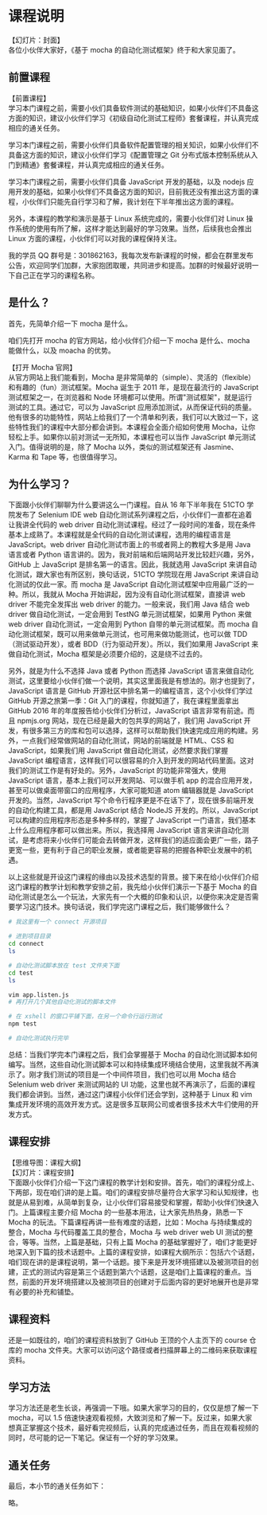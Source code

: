 # 课程说明

【幻灯片：封面】  
各位小伙伴大家好，《基于 mocha 的自动化测试框架》终于和大家见面了。

## 前置课程

【前置课程】  
学习本门课程之前，需要小伙们具备软件测试的基础知识，如果小伙伴们不具备这方面的知识，建议小伙伴们学习《初级自动化测试工程师》套餐课程，并认真完成相应的通关任务。

学习本门课程之前，需要小伙伴们具备软件配置管理的相关知识，如果小伙伴们不具备这方面的知识，建议小伙伴们学习《配置管理之 Git 分布式版本控制系统从入门到精通》套餐课程，并认真完成相应的通关任务。

学习本门课程之前，需要小伙伴们具备 JavaScript 开发的基础，以及 nodejs 应用开发的基础，如果小伙伴们不具备这方面的知识，目前我还没有推出这方面的课程，小伙伴们只能先自行学习和了解，我计划在下半年推出这方面的课程。

另外，本课程的教学和演示是基于 Linux 系统完成的，需要小伙伴们对 Linux 操作系统的使用有所了解，这样才能达到最好的学习效果。当然，后续我也会推出 Linux 方面的课程，小伙伴们可以对我的课程保持关注。

我的学员 QQ 群号是：301862163，我每次发布新课程的时候，都会在群里发布公告，欢迎同学们加群，大家抱团取暖，共同进步和提高。加群的时候最好说明一下自己正在学习的课程名称。

## 是什么？

首先，先简单介绍一下 mocha 是什么。

咱们先打开 mocha 的官方网站，给小伙伴们介绍一下 mocha 是什么、mocha 能做什么，以及 moacha 的优势。

【打开 Mocha 官网】  
从官方网站上我们能看到，Mocha 是非常简单的（simple）、灵活的（flexible）和有趣的（fun）测试框架。Mocha 诞生于 2011 年，是现在最流行的 JavaScript 测试框架之一，在浏览器和 Node 环境都可以使用。所谓"测试框架"，就是运行测试的工具。通过它，可以为 JavaScript 应用添加测试，从而保证代码的质量。他有很多的功能特性，网站上给我们了一个清单和列表，我们可以大致过一下，这些特性我们的课程中大部分都会讲到。本课程会全面介绍如何使用 Mocha，让你轻松上手。如果你以前对测试一无所知，本课程也可以当作 JavaScript 单元测试入门。值得说明的是，除了 Mocha 以外，类似的测试框架还有 Jasmine、Karma 和 Tape 等，也很值得学习。

## 为什么学习？

下面跟小伙伴们聊聊为什么要讲这么一门课程。自从 16 年下半年我在 51CTO 学院发布了 Selenium IDE web 自动化测试系列课程之后，小伙伴们一直都在追着让我讲全代码的 web driver 自动化测试课程。经过了一段时间的准备，现在条件基本上成熟了。本课程就是全代码的自动化测试课程，选用的编程语言是 JavaScript。web driver 自动化测试市面上的书或者网上的教程大多是用 Java 语言或者 Python 语言讲的。因为，我对前端和后端网站开发比较赶兴趣，另外，GitHub 上 JavaScript 是排名第一的语言。因此，我就选用 JavaScript 来讲自动化测试，跟大家也有所区别，换句话说，51CTO 学院现在用 JavaScript 来讲自动化测试的仅此一家。而 mocha 是 JavaScript 自动化测试框架中应用最广泛的一种。所以，我就从 Mocha 开始讲起，因为没有自动化测试框架，直接讲 web driver 不能完全发挥出 web driver 的能力。一般来说，我们用 Java 结合 web driver 做自动化测试，一定会用到 TestNG 单元测试框架，如果用 Python 来做 web driver 自动化测试，一定会用到 Python 自带的单元测试框架。而 mocha 自动化测试框架，既可以用来做单元测试，也可用来做功能测试，也可以做 TDD（测试驱动开发），或者 BDD（行为驱动开发）。所以，我们如果用 JavaScript 来做自动化测试，Mocha 框架是必须要介绍的，这是绕不过去的。

另外，就是为什么不选择 Java 或者 Python 而选择 JavaScript 语言来做自动化测试，这里要给小伙伴们做一个说明，其实这里面我是有想法的。刚才也提到了，JavaScript 语言是 GitHub 开源社区中排名第一的编程语言，这个小伙伴们学过 GitHub 开源之旅第一季：Git 入门的课程，你就知道了，我在课程里面拿出 GitHub 2016 年的年度报告给小伙伴们分析过，JavaScript 语言非常有前途。而且 npmjs.org 网站，现在已经是最大的包共享的网站了，我们用 JavaScript 开发，有很多第三方的库和包可以选择，这样可以帮助我们快速完成应用的构建。另外，一点我们经常做网站的自动化测试，网站的前端就是 HTML、CSS 和 JavaScript，如果我们用 JavaScript 做自动化测试，必然要求我们掌握 JavaScript 编程语言，这样我们可以很容易的介入到开发的网站代码里面。这对我们的测试工作是有好处的。另外，JavaScript 的功能非常强大，使用 JavaScript 语言，基本上我们可以开发网站、可以做手机 app 的混合应用开发，甚至可以做桌面带窗口的应用程序，大家可能知道 atom 编辑器就是 JavaScript 开发的。当然，JavaScript 写个命令行程序更是不在话下了，现在很多前端开发的自动化构建工具，都是用 JavaScript 结合 NodeJS 开发的。所以，JavaScript 可以构建的应用程序形态是多种多样的，掌握了 JavaScript 一门语言，我们基本上什么应用程序都可以做出来。所以，我选择用 JavaScript 语言来讲自动化测试，是考虑将来小伙伴们可能会去转做开发，这样我们的适应面会更广一些，路子更宽一些，更有利于自己的职业发展，或者能更容易的把握各种职业发展中的机遇。

以上这些就是开设这门课程的缘由以及技术选型的背景。接下来在给小伙伴们介绍这门课程的教学计划和教学安排之前，我先给小伙伴们演示一下基于 Mocha 的自动化测试是怎么一个玩法，大家先有一个大概的印象和认识，以便你来决定是否需要学习这门技术。换句话说，我们学完这门课程之后，我们能够做什么？

```bash
# 我这里有一个 connect 开源项目

# 进到项目目录
cd connect
ls

# 自动化测试脚本放在 test 文件夹下面
cd test
ls

vim app.listen.js
# 再打开几个其他自动化测试的脚本文件

# 在 xshell 的窗口平铺下面，在另一个命令行运行测试
npm test

# 自动化测试执行完毕
```

总结：当我们学完本门课程之后，我们会掌握基于 Mocha 的自动化测试脚本如何编写。当然，这些自动化测试脚本可以和持续集成环境结合使用，这里我就不再演示了。刚才我们测试的项目是一个中间件项目，我们也可以用 Mocha 结合 Selenium web driver 来测试网站的 UI 功能，这里也就不再演示了，后面的课程我们都会讲到。当然，通过这门课程小伙伴们还会学到，这种基于 Linux 和 vim 集成开发环境的高效开发方式。这是很多互联网公司或者很多技术大牛们使用的开发方式。

## 课程安排

【思维导图：课程大纲】  
【幻灯片：课程安排】  
下面跟小伙伴们介绍一下这门课程的教学计划和安排。首先，咱们的课程分成上、下两部，现在咱们讲的是上篇。咱们的课程安排尽量符合大家学习和认知规律，也就是从易到难，从简单到复杂，让小伙伴们容易接受和掌握，帮助小伙伴们快速入门。上篇课程主要介绍 Mocha 的一些基本用法，让大家先热热身，熟悉一下 Mocha 的玩法。下篇课程再讲一些有难度的话题，比如：Mocha 与持续集成的整合，Mocha 与代码覆盖工具的整合，Mocha 与 web driver web UI 测试的整合，等等。当然，上篇是基础，只有上篇 Mocha 的基础掌握好了，咱们才能更好地深入到下篇的技术话题中。上篇的课程安排，如课程大纲所示：包括六个话题，咱们现在讲的是课程说明，第一个话题。接下来是开发环境搭建以及被测项目的创建，正式的测试内容是第三个话题到第六个话题，这是咱们上篇课程的重点。当然，前面的开发环境搭建以及被测项目的创建对于后面内容的更好地展开也是非常有必要的补充和铺垫。

## 课程资料

还是一如既往的，咱们的课程资料放到了 GitHub 王顶的个人主页下的 course 仓库的 mocha 文件夹。大家可以访问这个路径或者扫描屏幕上的二维码来获取课程资料。

## 学习方法

学习方法还是老生长谈，再强调一下哦。如果大家学习的目的，仅仅是想了解一下 mocha，可以 1.5 倍速快速观看视频，大致浏览和了解一下。反过来，如果大家想真正掌握这个技术，最好看完视频后，认真的完成通过任务，而且在观看视频的同时，尽可能的记一下笔记。保证有一个好的学习效果。

## 通关任务

最后，本小节的通关任务如下：

略。

